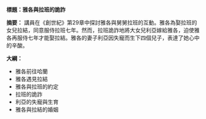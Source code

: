 **標題：雅各與拉班的詭詐**

**摘要：**
講員在《創世紀》第29章中探討雅各與舅舅拉班的互動。雅各為娶拉班的女兒拉結，同意服侍拉班七年。然而，拉班詭詐地將大女兒利亞嫁給雅各，迫使雅各再服侍七年才能娶拉結。雅各的妻子利亞因失寵而生下四個兒子，表達了她心中的辛酸。

**大綱：**

* 雅各前往哈蘭
* 雅各遇見拉結
* 雅各與拉班的約定
* 拉班的詭詐
* 利亞的失寵與生育
* 雅各與拉結的婚姻